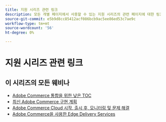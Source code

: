 ```yaml
---
title: 지원 시리즈 관련 링크
description: 모든 개별 페이지에서 사용할 수 있는 지원 시리즈의 관련 페이지에 대한 링크
source-git-commit: e5b9d8cc85412acf086bcb9ac5ee86ed53c7ae9c
workflow-type: tm+mt
source-wordcount: '56'
ht-degree: 0%

---
```


# 지원 시리즈 관련 링크

## 이 시리즈의 모든 웨비나

* [Adobe Commerce 통합을 위한 낮은 TOC](../enablement-series/lower-total-cost-of-owership-commerce-integrations.md)
* [최신 Adobe Commerce 구현 계획](../enablement-series/planning-the-modern-adobe-commerce-implementation.md)
* [Adobe Commerce Cloud 시작, 출시 후, 모니터링 및 문제 해결](../enablement-series/launch-post-launch-monitoring-and-troubleshooting.md)
* [Adobe Commerce을 사용한 Edge Delivery Services](../enablement-series/edge-delivery-services-with-adobe-commerce.md)
